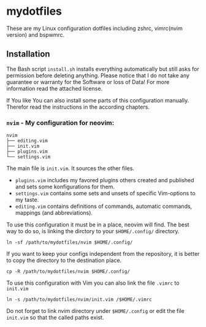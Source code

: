 # mydotfiles

These are my Linux configuration dotfiles including zshrc, vimrc(nvim version) and bspwmrc.

## Installation

The Bash script `install.sh` installs everything automatically but still asks for permission before deleting anything.
Please notice that I do not take any guarantee or warranty for the Software or loss of Data!
For more information read the attached license.

If You like You can also install some parts of this configuration manually.
Therefor read the instructions in the according chapters.
  

### `nvim` -  My configuration for neovim:

```
nvim
├── editing.vim
├── init.vim
├── plugins.vim
└── settings.vim
```

The main file is `init.vim`.
It sources the other files.
* `plugins.vim` includes my favored plugins others created and published and sets some konfigurations for them.
* `settings.vim` contains some sets and unsets of specific Vim-options to my taste.
* `editing.vim` contains definitions of commands, automatic commands, mappings (and abbreviations).

To use this configuration it must be in a place, neovim will find.
The best way to do so, is linking the dirctory to your `$HOME/.config/` directory.
```
ln -sf /path/to/mydotfiles/nvim $HOME/.config/
```
If you want to keep your configs independent from the repository, it is better to copy the directory to the destination place.
```
cp -R /path/to/mydotfiles/nvim $HOME/.config/
```

To use this configuration with Vim you can also link the file `.vimrc` to `init.vim`
```
ln -s /path/to/mydotfiles/nvim/init.vim /$HOME/.vimrc
```
Do not forget to link nvim directory under `$HOME/.config` or edit the file `init.vim` so that the called paths exist.
